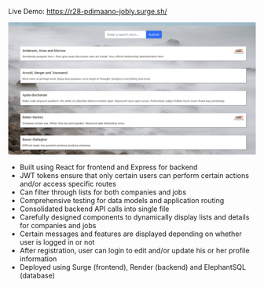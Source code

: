 Live Demo: https://r28-pdimaano-jobly.surge.sh/

![Site Image](images/image-1.png)

- Built using React for frontend and Express for backend
- JWT tokens ensure that only certain users can perform certain actions and/or access specific routes
- Can filter through lists for both companies and jobs
- Comprehensive testing for data models and application routing
- Consolidated backend API calls into single file
- Carefully designed components to dynamically display lists and details for companies and jobs
- Certain messages and features are displayed depending on whether user is logged in or not
- After registration, user can login to edit and/or update his or her profile information
- Deployed using Surge (frontend), Render (backend) and ElephantSQL (database)